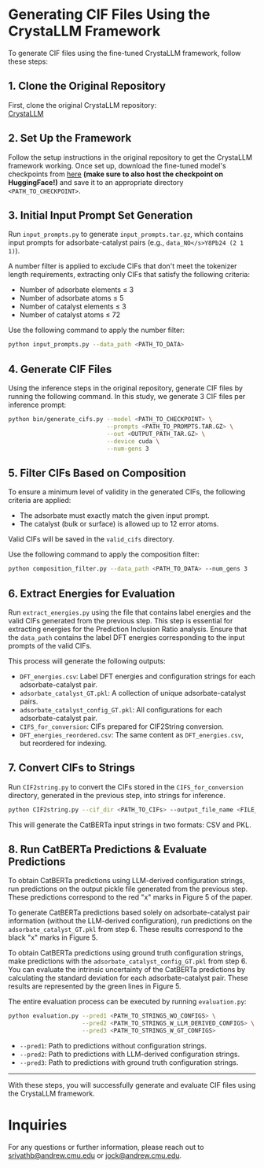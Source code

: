# Generating CIF Files Using the CrystaLLM Framework

To generate CIF files using the fine-tuned CrystaLLM framework, follow these steps:

## 1. **Clone the Original Repository**  
   First, clone the original CrystaLLM repository:  
   [CrystaLLM](https://github.com/lantunes/CrystaLLM)

## 2. **Set Up the Framework**  
   Follow the setup instructions in the original repository to get the CrystaLLM framework working. Once set up, download the fine-tuned model's checkpoints from [here](https://github.com/lantunes/CrystaLLM) **(make sure to also host the checkpoint on HuggingFace!)** and save it to an appropriate directory `<PATH_TO_CHECKPOINT>`.

## 3. **Initial Input Prompt Set Generation**
   Run `input_prompts.py` to generate `input_prompts.tar.gz`, which contains input prompts for adsorbate-catalyst pairs (e.g., `data_NO</s>Y8Pb24 (2 1 1)`).

   A number filter is applied to exclude CIFs that don't meet the tokenizer length requirements, extracting only CIFs that satisfy the following criteria:
   - Number of adsorbate elements ≤ 3
   - Number of adsorbate atoms ≤ 5
   - Number of catalyst elements ≤ 3
   - Number of catalyst atoms ≤ 72

   Use the following command to apply the number filter:
   
   ```bash
   python input_prompts.py --data_path <PATH_TO_DATA>
   ```
   

## 4. **Generate CIF Files**  
   Using the inference steps in the original repository, generate CIF files by running the following command. In this study, we generate 3 CIF files per inference prompt:

   ```bash
   python bin/generate_cifs.py --model <PATH_TO_CHECKPOINT> \
                               --prompts <PATH_TO_PROMPTS.TAR.GZ> \
                               --out <OUTPUT_PATH_TAR.GZ> \
                               --device cuda \
                               --num-gens 3
   ```

## 5. **Filter CIFs Based on Composition**  
   To ensure a minimum level of validity in the generated CIFs, the following criteria are applied:
   - The adsorbate must exactly match the given input prompt.
   - The catalyst (bulk or surface) is allowed up to 12 error atoms.

   Valid CIFs will be saved in the `valid_cifs` directory.

   Use the following command to apply the composition filter:

   ```bash
   python composition_filter.py --data_path <PATH_TO_DATA> --num_gens 3
   ```

## 6. **Extract Energies for Evaluation**  
   Run `extract_energies.py` using the file that contains label energies and the valid CIFs generated from the previous step. This step is essential for extracting energies for the Prediction Inclusion Ratio analysis. Ensure that the `data_path` contains the label DFT energies corresponding to the input prompts of the valid CIFs.

   This process will generate the following outputs:  
   - `DFT_energies.csv`: Label DFT energies and configuration strings for each adsorbate-catalyst pair.
   - `adsorbate_catalyst_GT.pkl`: A collection of unique adsorbate-catalyst pairs.
   - `adsorbate_catalyst_config_GT.pkl`: All configurations for each adsorbate-catalyst pair.
   - `CIFS_for_conversion`: CIFs prepared for CIF2String conversion.
   - `DFT_energies_reordered.csv`: The same content as `DFT_energies.csv`, but reordered for indexing.

## 7. **Convert CIFs to Strings**  
   Run `CIF2string.py` to convert the CIFs stored in the `CIFS_for_conversion` directory, generated in the previous step, into strings for inference.

   ```bash
   python CIF2string.py --cif_dir <PATH_TO_CIFs> --output_file_name <FILE_NAME>
   ```
   This will generate the CatBERTa input strings in two formats: CSV and PKL.

## 8. **Run CatBERTa Predictions & Evaluate Predictions**  
   To obtain CatBERTa predictions using LLM-derived configuration strings, run predictions on the output pickle file generated from the previous step. These predictions correspond to the red "x" marks in Figure 5 of the paper.

   To generate CatBERTa predictions based solely on adsorbate-catalyst pair information (without the LLM-derived configuration), run predictions on the `adsorbate_catalyst_GT.pkl` from step 6. These results correspond to the black "x" marks in Figure 5.

   To obtain CatBERTa predictions using ground truth configuration strings, make predictions with the `adsorbate_catalyst_config_GT.pkl` from step 6. You can evaluate the intrinsic uncertainty of the CatBERTa predictions by calculating the standard deviation for each adsorbate-catalyst pair. These results are represented by the green lines in Figure 5.

   The entire evaluation process can be executed by running `evaluation.py`:

   ```bash
   python evaluation.py --pred1 <PATH_TO_STRINGS_WO_CONFIGS> \
                        --pred2 <PATH_TO_STRINGS_W_LLM_DERIVED_CONFIGS> \
                        --pred3 <PATH_TO_STRINGS_W_GT_CONFIGS>
   ```
   - `--pred1`: Path to predictions without configuration strings.
   - `--pred2`: Path to predictions with LLM-derived configuration strings.
   - `--pred3`: Path to predictions with ground truth configuration strings.  

---

With these steps, you will successfully generate and evaluate CIF files using the CrystaLLM framework.

# Inquiries

For any questions or further information, please reach out to [srivathb@andrew.cmu.edu](mailto:srivathb@andrew.cmu.edu) or [jock@andrew.cmu.edu](mailto:jock@andrew.cmu.edu).
